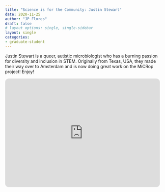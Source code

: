 ```yaml
---
title: "Science is for the Community: Justin Stewart"
date: 2020-11-25
author: "JP Flores"
draft: false
# layout options: single, single-sidebar
layout: single
categories:
- graduate-student
---
```


Justin Stewart is a queer, autistic microbiologist who has a burning passion for diversity and inclusion in STEM. Originally from Texas, USA, they made their way over to Amsterdam and is now doing great work on the MiCRop project! Enjoy!

<iframe style="border-radius:12px" src="https://open.spotify.com/embed/episode/2fYmXlzOEkkvZI3n1IFvji?utm_source=generator&theme=0" width="100%" height="352" frameBorder="0" allowfullscreen="" allow="autoplay; clipboard-write; encrypted-media; fullscreen; picture-in-picture" loading="lazy"></iframe>